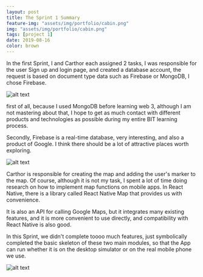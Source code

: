 ```yaml
---
layout: post
title: The Sprint 1 Summary
feature-img: "assets/img/portfolio/cabin.png"
img: "assets/img/portfolio/cabin.png"
tags: [project 1]
date: 2019-08-16
color: brown
---
```


In the first Sprint, I and Carthor each assigned 2 tasks, I was responsible for the user Sign up and login page, and created a database account, the request is based on document type data such as Firebase or MongoDB, I chose Firebase.


![alt text](https://github.com/aemooooon/app/blob/master/assets/img/p/031.jpg?raw=true "sprint 1 screenshot")

first of all, because I used MongoDB before learning web 3, although I am not mastering about that, I hope to get as much contact with different products and technologies as possible during my entire BIT learning process. 

Secondly, Firebase is a real-time database, very interesting, and also a product of Google. I think there should be a lot of attractive places worth exploring.

![alt text](https://github.com/aemooooon/app/blob/master/assets/img/p/032.jpg?raw=true "sprint 1 screenshot")

Carthor is responsible for creating the map and adding the user's marker to the map. Of course, although it is not my task, I spent a lot of time doing research on how to implement map functions on mobile apps. In React Native, there is a library called React Native Map that provides us with convenience. 

It is also an API for calling Google Maps, but it integrates many existing features, and it is more convenient to use directly, and compatibility with React Native is also good.

In this Sprint, we didn't complete toooo much features, just symbolically completed the basic skeleton of these two main modules, so that the App can run whether it is on the desktop simulator or on the real mobile phone we use. 

![alt text](https://github.com/aemooooon/app/blob/master/assets/img/p/030.jpg?raw=true "sprint 1 screenshot")



